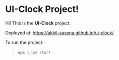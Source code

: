 # UI-Clock Project!

Hi! This is the **UI-Clock** project.

Deployed at: https://akhil-saxena.github.io/ui-clock/

To run the project:

> `npm i`
> `npm start`
